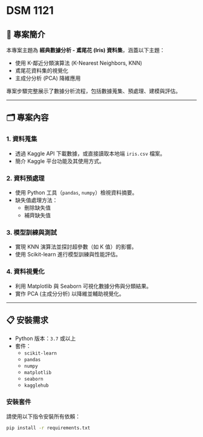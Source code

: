 # DSM 1121

## 📖 專案簡介
本專案主題為 **經典數據分析 - 鳶尾花 (Iris) 資料集**，涵蓋以下主題：
- 使用 K-鄰近分類演算法 (K-Nearest Neighbors, KNN)
- 鳶尾花資料集的視覺化
- 主成分分析 (PCA) 降維應用

專案步驟完整展示了數據分析流程，包括數據蒐集、預處理、建模與評估。

---

## 🗂️ 專案內容
### 1. 資料蒐集
- 透過 Kaggle API 下載數據，或直接讀取本地端 `iris.csv` 檔案。
- 簡介 Kaggle 平台功能及其使用方式。

### 2. 資料預處理
- 使用 Python 工具（`pandas`, `numpy`）檢視資料摘要。
- 缺失值處理方法：
  - 刪除缺失值
  - 補齊缺失值

### 3. 模型訓練與測試
- 實現 KNN 演算法並探討超參數（如 K 值）的影響。
- 使用 Scikit-learn 進行模型訓練與性能評估。

### 4. 資料視覺化
- 利用 Matplotlib 與 Seaborn 可視化數據分佈與分類結果。
- 實作 PCA (主成分分析) 以降維並輔助視覺化。

---

## 📋 安裝需求
- Python 版本：`3.7` 或以上
- 套件：
  - `scikit-learn`
  - `pandas`
  - `numpy`
  - `matplotlib`
  - `seaborn`
  - `kagglehub`

### 安裝套件
請使用以下指令安裝所有依賴：
```bash
pip install -r requirements.txt


